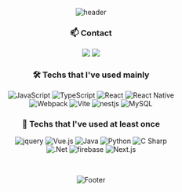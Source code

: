 <div align="center">

![header](https://capsule-render.vercel.app/api?type=waving&color=gradient&height=150&animation=twinkling)
<!-- ![Top Langs](https://github-readme-stats.vercel.app/api/top-langs/?username=suwoncityBoy&hide=python&theme=tokyonight) -->


### 📫 Contact 
<p>
  <a href="https://velog.io/@suwoncityboy"><img src="https://img.shields.io/badge/suwoncityboy.log-11B48A?style=flat-square&logo=Vimeo&logoColor=white&link=https://velog.io/@suwoncityboy"/></a>
  <a href="mailto:dlgkrrud970930@gmail.com" target="_blank"><img src="https://img.shields.io/badge/dlgkrrud970930@gmail.com-EA4335?style=flat-square&logo=Gmail&logoColor=white"/></a>
</p>


### 🛠 Techs that I've used mainly 
![JavaScript](https://img.shields.io/badge/javascript-F7DF1E?style=flat-square&logo=javascript&logoColor=white)
![TypeScript](https://img.shields.io/badge/typescript-3178C6.svg?style=flat-square&logo=TypeScript&logoColor=white)
![React](https://img.shields.io/badge/react-61DAFB.svg?style=flat-square&logo=React&logoColor=white) 
![React Native](https://img.shields.io/badge/reactnative-000.svg?style=flat-square&logo=React&logoColor=white)  
![Webpack](https://img.shields.io/badge/webpack-8DD6F9.svg?style=flat-square&logo=webpack&logoColor=white)
![Vite](https://img.shields.io/badge/vite-646CFF.svg?style=flat-square&logo=vite&logoColor=white)
![nestjs](https://img.shields.io/badge/nestjs-E0234E?style=flat-square&logo=nestjs&logoColor=white)
![MySQL](https://img.shields.io/badge/mysql-4479A1?style=flat-square&logo=MySql&logoColor=white)


### 📌 Techs that I've used at least once 
![jquery](https://img.shields.io/badge/jquery-0769AD.svg?style=flat-square&logo=jquery&logoColor=white)
![Vue.js](https://img.shields.io/badge/vue.js-4FC08D.svg?style=flat-square&logo=Vue.js&logoColor=white)
![Java](https://img.shields.io/badge/Java-007396?style=flat-square&logo=OpenJDK&logoColor=white")
![Python](https://img.shields.io/badge/Python-3776AB.svg?style=flat-square&logo=Python&logoColor=white)
![C Sharp](https://img.shields.io/badge/Csharp-512BD4.svg?style=flat-square&logo=Csharp&logoColor=white)  
![.Net](https://img.shields.io/badge/.net-8DD6F9.svg?style=flat-square&logo=.Net&logoColor=white)
![firebase](https://img.shields.io/badge/firebase-FFCA28.svg?style=flat-square&logo=firebase&logoColor=white)
![Next.js](https://img.shields.io/badge/next.js-000000.svg?style=flat-square&logo=Next.js&logoColor=white)   

<br/>

![Footer](https://capsule-render.vercel.app/api?type=waving&color=gradient&height=150&animation=twinkling&section=footer)

</div>
